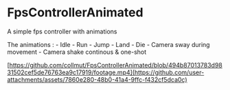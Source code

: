 # FpsControllerAnimated
A simple fps controller with animations

The animations : 
	- Idle
	- Run
	- Jump
	- Land
	- Die
	- Camera sway during movement
	- Camera shake continous & one-shot

[https://github.com/collmut/FpsControllerAnimated/blob/494b87013783d9831502cef5de76763ea9c17919/footage.mp4](https://github.com/user-attachments/assets/7860e280-48b0-41a4-9ffc-f432cf5dca0c)




